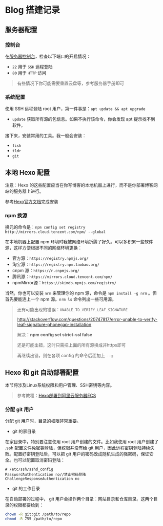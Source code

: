 # Blog 搭建记录

## 服务器配置

### 控制台

在[服务器控制台](https://home.console.aliyun.com/home/dashboard/ProductAndService)，检查以下端口的开启情况：

* `22` 用于 `SSH` 远程登陆
* `80` 用于 `HTTP` 访问

> 有些情况下你可能需要重置云盘等，参考服务器手册即可

### 系统配置

使用 SSH 远程登陆 root 用户，第一件事是：`apt update && apt upgrade`

* `update` 获取所有源的包信息。如果不执行该命令，你会发现 apt 提示找不到软件。

接下来，安装常用的工具。我一般会安装：

* `fish`
* `tldr`
* `git`

## 本地 Hexo 配置

注意：Hexo 的这些配置应当在你写博客的本地机器上进行，而不是你部署博客网站的服务器上进行。

参考[Hexo官方文档](https://hexo.io/zh-cn/docs/)完成安装

### npm 换源

换元的命令是：`npm config set registry http://mirrors.cloud.tencent.com/npm/ --global`

在本地机器上配置 npm 环境时我被网络环境折腾了好久。可以多积累一些软件源，这样方便根据不同的网络环境更换：

* 官方源：`https://registry.npmjs.org/`
* 淘宝源：`https://registry.npm.taobao.org/`
* cnpm 源：`https://r.cnpmjs.org/`
* 腾讯源：`https://mirrors.cloud.tencent.com/npm/`
* npmMirror源：`https://skimdb.npmjs.com/registry/`

当然，你也可以安装 `nrm` 来管理你的 npm 源，命令是 `npm install -g nrm` 。但首先要能连上一个 npm 源。`nrm ls` 命令列出一些可用源。

> 还有可能出现的错误：`UNABLE_TO_VERIFY_LEAF_SIGNATURE`
>
> http://stackoverflow.com/questions/20747817/error-unable-to-verify-leaf-signature-phonegap-installation
>
> 解决：**npm config set strict-ssl false**
>
> 还是可能出错，这时只需把上面的所有源换成非https即可
>
> 再继续出错，则在各项 config 的命令后面加上 `--g`

## Hexo 和 git 自动部署配置

本节将涉及Linux系统权限和用户管理、SSH密钥等内容。

> 参考教程：[Hexo部署到阿里云服务器ECS](https://blog.csdn.net/qq_38733240/article/details/108140565)

### 分配 git 用户

分配 git 用户时，目录的权限非常重要。

* git 的家目录

在家目录中，特别要注意使用 root 用户创建的文件。比如我使用 root 用户创建了 .ssh 配置文件免密钥登陆，但权限并没有给 git 用户，因此远程密钥登陆持续失败。配置好密钥登陆后，可以把 git 用户的密码改成随机生成的强密码，保证安全。也可以配置取消密码登陆：

```
# /etc/ssh/sshd_config
PasswordAuthentication no//禁止密码登陆
ChallengeResponseAuthentication no
```

* git 的工作目录

在自动部署的过程中， git 用户会操作两个目录：网站目录和仓库目录。这两个目录的权限都要给到：

```bash
chown -R git:git /path/to/repo
chmod -R 755 /path/to/repo
```